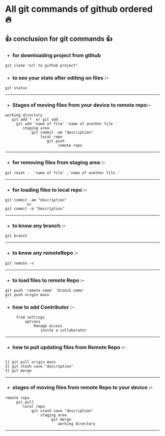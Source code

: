 # All git commands of github ordered 🔥

## 👍 conclusion for git commands 👍

* ### for downloading project from github

``` Shell
git clone "url to github project"
```

* ### to see your state after editing on files :-

``` Shell
git status 
```

***

* ### Stages of moving files from your device to remote repo:-

``` shell
working directory
   git add *  or git add .
     git add 'name of file' 'name of another file '
        staging area
            git commit -am "description"
                local repo
                   git push
                        remote repo 
```

***

* ### for removing files from staging area :-

```shell
git reset -- 'name of file' ,'name of another file '
```

***

* ### for loading files to local repo :-

``` shell
git commit -am "description"
          or 
git commit -m "description"
```

***

* ### to know any branch :-

```sheel
git branch
```

***

* ### to know any remoteRepo :-

```sheel
git remote -v
```

***

* ### to load files to remote Repo :-

```sheel
git push 'remote name' 'branch name' 
git push origin main
```  

* ### how to add Contributor :-

```sheel
     from settings
         options 
             Manage access
                invite a collaborator
```  

***

* ### how to pull updating files from Remote Repo :-

 ```shell

 1] git pull origin main
 2] git stash save "description"
 3] git merge

 ```

***

* ### stages of moving files from remote Repo to your device :-

``` shell
remote repo 
     git pull
        local repo
            git stash save "description"
                staging area
                     git merge
                        working directory
```

***
